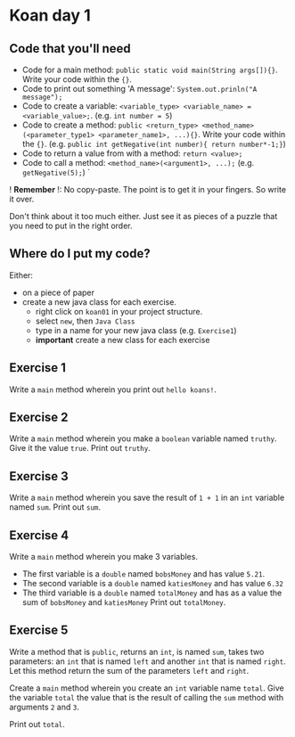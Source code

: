 # Koan day 1

## Code that you'll need
- Code for a main method: `public static void main(String args[]){}`. Write your code within the `{}`.
- Code to print out something 'A message': `System.out.prinln("A message");`
- Code to create a variable: `<variable_type> <variable_name> = <variable_value>;`. (e.g. `int number = 5`)
- Code to create a method: `public <return_type> <method_name>(<parameter_type1> <parameter_name1>, ...){}`. 
Write your code within the `{}`. (e.g. `public int getNegative(int number){ return number*-1;}`)
- Code to return a value from with a method: `return <value>;`
- Code to call a method: `<method_name>(<argument1>, ...);` (e.g. `getNegative(5);`)
`

! **Remember** !: No copy-paste. The point is to get it in your fingers. So write it over.

Don't think about it too much either. Just see it as pieces of a puzzle that you need to put in the right order. 

## Where do I put my code?
Either: 
- on a piece of paper 
- create a new java class for each exercise.
    - right click on `koan01` in your project structure. 
    - select `new`, then `Java Class`
    - type in a name for your new java class (e.g. `Exercise1`)
    - **important** create a new class for each exercise

## Exercise 1
Write a `main` method wherein you print out `hello koans!`.

## Exercise 2
Write a `main` method wherein you make a `boolean` variable named `truthy`.
Give it the value `true`.
Print out `truthy`.

## Exercise 3
Write a `main` method wherein you save the result of `1 + 1` in an `int` variable named `sum`.
Print out `sum`.

## Exercise 4
Write a `main` method wherein you make 3 variables.
- The first variable is a `double` named `bobsMoney` and has value `5.21`.
- The second variable is a `double` named `katiesMoney` and has value `6.32`
- The third variable is a `double` named `totalMoney` and has as a value the sum of `bobsMoney` and `katiesMoney`
Print out `totalMoney`.

## Exercise 5
Write a method that is `public`, returns an `int`, is named `sum`, takes two parameters: an `int` that is named `left` and another `int` that is named `right`.
Let this method return the sum of the parameters `left` and `right`.

Create a `main` method wherein you create an `int` variable name `total`.
Give the variable `total` the value that is the result of calling the `sum` method with arguments `2` and `3`.

Print out `total`.

